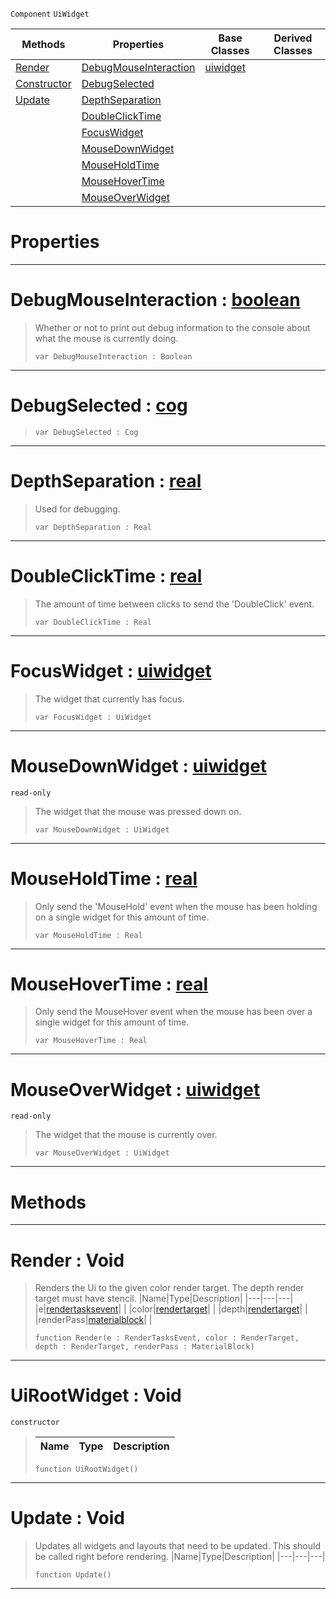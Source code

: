  `Component` `UiWidget`



|Methods|Properties|Base Classes|Derived Classes|
|---|---|---|---|
|[ Render](uirootwidget.md#render-void)|[ DebugMouseInteraction](uirootwidget.md#debugmouseinteraction-ze)|[uiwidget](uiwidget.md)| |
|[ Constructor](uirootwidget.md#uirootwidget-void)|[ DebugSelected](uirootwidget.md#debugselected-zilch-engin)| | |
|[ Update](uirootwidget.md#update-void)|[ DepthSeparation](uirootwidget.md#depthseparation-zilch-eng)| | |
| |[ DoubleClickTime](uirootwidget.md#doubleclicktime-zilch-eng)| | |
| |[ FocusWidget](uirootwidget.md#focuswidget-zilch-engine)| | |
| |[ MouseDownWidget](uirootwidget.md#mousedownwidget-zilch-eng)| | |
| |[ MouseHoldTime](uirootwidget.md#mouseholdtime-zilch-engin)| | |
| |[ MouseHoverTime](uirootwidget.md#mousehovertime-zilch-engi)| | |
| |[ MouseOverWidget](uirootwidget.md#mouseoverwidget-zilch-eng)| | |


 #  Properties


---  
 #  DebugMouseInteraction : [boolean](../nada_base_types/boolean.md)

> Whether or not to print out debug information to the console about what the mouse is currently doing.
> ```TS:Nada
> var DebugMouseInteraction : Boolean


---  
 #  DebugSelected : [cog](cog.md)

> 
> ```TS:Nada
> var DebugSelected : Cog


---  
 #  DepthSeparation : [real](../nada_base_types/real.md)

> Used for debugging.
> ```TS:Nada
> var DepthSeparation : Real


---  
 #  DoubleClickTime : [real](../nada_base_types/real.md)

> The amount of time between clicks to send the 'DoubleClick' event.
> ```TS:Nada
> var DoubleClickTime : Real


---  
 #  FocusWidget : [uiwidget](uiwidget.md)

> The widget that currently has focus.
> ```TS:Nada
> var FocusWidget : UiWidget


---  
 #  MouseDownWidget : [uiwidget](uiwidget.md)

 `read-only`

> The widget that the mouse was pressed down on.
> ```TS:Nada
> var MouseDownWidget : UiWidget


---  
 #  MouseHoldTime : [real](../nada_base_types/real.md)

> Only send the 'MouseHold' event when the mouse has been holding on a single widget for this amount of time.
> ```TS:Nada
> var MouseHoldTime : Real


---  
 #  MouseHoverTime : [real](../nada_base_types/real.md)

> Only send the MouseHover event when the mouse has been over a single widget for this amount of time.
> ```TS:Nada
> var MouseHoverTime : Real


---  
 #  MouseOverWidget : [uiwidget](uiwidget.md)

 `read-only`

> The widget that the mouse is currently over.
> ```TS:Nada
> var MouseOverWidget : UiWidget


---  
 #  Methods


---  
 #  Render : Void

> Renders the Ui to the given color render target. The depth render target must have stencil.
> |Name|Type|Description|
> |---|---|---|
> |e|[rendertasksevent](rendertasksevent.md)| |
> |color|[rendertarget](rendertarget.md)| |
> |depth|[rendertarget](rendertarget.md)| |
> |renderPass|[materialblock](materialblock.md)| |
> ```TS:Nada
> function Render(e : RenderTasksEvent, color : RenderTarget, depth : RenderTarget, renderPass : MaterialBlock)
> ``` 


---  
 #  UiRootWidget : Void

 `constructor`

> 
> |Name|Type|Description|
> |---|---|---|
> ```TS:Nada
> function UiRootWidget()
> ``` 


---  
 #  Update : Void

> Updates all widgets and layouts that need to be updated. This should be called right before rendering.
> |Name|Type|Description|
> |---|---|---|
> ```TS:Nada
> function Update()
> ``` 


---  
 

 
